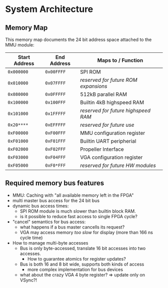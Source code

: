 # System Architecture

## Memory Map

This memory map documents the 24 bit address space attached to the MMU module:

| Start Address | End Address | Maps to / Function                            |
|---------------|-------------|-----------------------------------------------|
|    `0x000000` |  `0x00FFFF` | SPI ROM                                       |
|    `0x010000` |  `0x07FFFF` | *reserved for future ROM expansions*          |
|    `0x080000` |  `0x0FFFFF` | 512kB parallel RAM                            |
|    `0x100000` |  `0x100FFF` | Builtin 4kB highspeed RAM                     |
|    `0x101000` |  `0x1FFFFF` | *reserved for future highspeed RAM*           |
|    `0x20****` |  `0xEFFFFF` | *reserved for future use*                     |
|    `0xF00000` |  `0xF00FFF` | MMU configuration register                    |
|    `0xF01000` |  `0xF01FFF` | Builtin UART peripherial                      |
|    `0xF02000` |  `0xF02FFF` | Propeller Interface                           |
|    `0xF03000` |  `0xF04FFF` | VGA configuration register                    |
|    `0xF05000` |  `0xF0*FFF` | *reserved for future HW modules*              |

## Required memory bus features
- MMU: Caching with "all available memory left in the FPGA"
- multi master bus access for the 24 bit bus
- dynamic bus access times:
	- SPI ROM module is much slower than builtin block RAM.
	- is it possible to reduce fast access to single FPGA cycle?
- "cancel" semantics for bus access:
	- what happens if a bus master cancells its request?
	- VGA may access memory *too slow* for display (more than 166 ns cycle time)
- How to manage multi-byte accesses
	- Bus is only byte-accessed, translate 16 bit accesses into two accesses.
		- How to guarantee atomics for register updates?
	- Bus is both 16 and 8 bit wide, supports both kinds of access
		- more complex implementation for bus devices
	- what about the crazy VGA 4 byte register?
		=> update only on VSync?!
